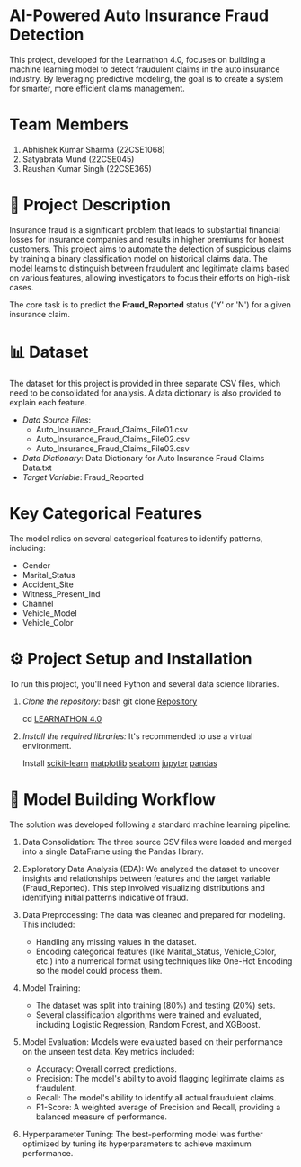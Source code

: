 # AI-Powered Auto Insurance Fraud Detection

This project, developed for the Learnathon 4.0, focuses on building a machine learning model to detect fraudulent claims in the auto insurance industry. By leveraging predictive modeling, the goal is to create a system for smarter, more efficient claims management.

# Team Members
1. Abhishek Kumar Sharma (22CSE1068)
2. Satyabrata Mund       (22CSE045)
3. Raushan Kumar Singh   (22CSE365)

# 📝 Project Description
Insurance fraud is a significant problem that leads to substantial financial losses for insurance companies and results in higher premiums for honest customers. This project aims to automate the detection of suspicious claims by training a binary classification model on historical claims data. The model learns to distinguish between fraudulent and legitimate claims based on various features, allowing investigators to focus their efforts on high-risk cases.

The core task is to predict the **Fraud_Reported** status ('Y' or 'N') for a given insurance claim.

# 📊 Dataset
The dataset for this project is provided in three separate CSV files, which need to be consolidated for analysis. A data dictionary is also provided to explain each feature.

* *Data Source Files*:
    * Auto_Insurance_Fraud_Claims_File01.csv
    * Auto_Insurance_Fraud_Claims_File02.csv
    * Auto_Insurance_Fraud_Claims_File03.csv
* *Data Dictionary*: Data Dictionary for Auto Insurance Fraud Claims Data.txt
* *Target Variable*: Fraud_Reported

# Key Categorical Features
The model relies on several categorical features to identify patterns, including:
* Gender
* Marital_Status
* Accident_Site
* Witness_Present_Ind
* Channel
* Vehicle_Model
* Vehicle_Color

# ⚙ Project Setup and Installation

To run this project, you'll need Python and several data science libraries.

1.  *Clone the repository:*
    bash
    git clone [Repository ](https://github.com/gietabhi10/LEARNATHON-4.0)
    
    cd [LEARNATHON 4.0](https://github.com/gietabhi10/LEARNATHON-4.0/tree/main)
    

3.  *Install the required libraries:*
    It's recommended to use a virtual environment.

    Install [scikit-learn](https://scikit-learn.org/stable/install.html)   [matplotlib](https://pypi.org/project/matplotlib/)
            [seaborn](https://seaborn.pydata.org/installing.html)
            [jupyter](https://pypi.org/project/jupyter/)   [pandas](https://pypi.org/project/pandas/)
    

# 🚀 Model Building Workflow
The solution was developed following a standard machine learning pipeline:

1.  Data Consolidation: The three source CSV files were loaded and merged into a single DataFrame using the Pandas library.

2.  Exploratory Data Analysis (EDA): We analyzed the dataset to uncover insights and relationships between features and the target variable (Fraud_Reported). This step involved visualizing distributions and identifying initial patterns indicative of fraud.

3.  Data Preprocessing: The data was cleaned and prepared for modeling. This included:
    * Handling any missing values in the dataset.
    * Encoding categorical features (like Marital_Status, Vehicle_Color, etc.) into a numerical format using techniques like One-Hot Encoding so the model could process       them.

4.  Model Training:
    * The dataset was split into training (80%) and testing (20%) sets.
    * Several classification algorithms were trained and evaluated, including Logistic Regression, Random Forest, and XGBoost.

5.  Model Evaluation: Models were evaluated based on their performance on the unseen test data. Key metrics included:
    * Accuracy: Overall correct predictions.
    * Precision: The model's ability to avoid flagging legitimate claims as fraudulent.
    * Recall: The model's ability to identify all actual fraudulent claims.
    * F1-Score: A weighted average of Precision and Recall, providing a balanced measure of performance.

6.  Hyperparameter Tuning: The best-performing model was further optimized by tuning its hyperparameters to achieve maximum performance.
